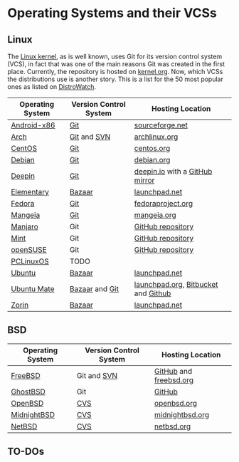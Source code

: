 # Operating Systems and their VCSs

## Linux
The [Linux kernel][kernel], as is well known, uses Git for its version control system (VCS), in fact that was one of the main reasons Git was created in the first place. Currently, the repository is hosted on [kernel.org][kernelgit]. Now, which VCSs the distributions use is another story. This is a list for the 50 most popular ones as listed on [DistroWatch][distrowatch].

| Operating System | Version Control System | Hosting Location |
| --- | --- | --- |
| [Android-x86][androidx86] | [Git][androidx86git] | [sourceforge.net][sourceforge] |
| [Arch][arch] | [Git][archgit] and [SVN][archsvn] | [archlinux.org][arch] |
| [CentOS][centos] | [Git][centosgit] | [centos.org][centos] |
| [Debian][debian] | [Git][debiangit] | [debian.org][debian] |
| [Deepin][deepin] | [Git][deepingit] | [deepin.io](http://deepin.io/) with a [GitHub mirror][deepingithub] |
| [Elementary][elementary] | [Bazaar][elementarybazaar] | [launchpad.net][launchpad] |
| [Fedora][fedora] | [Git][fedoragit] | [fedoraproject.org][fedora] |
| [Mangeia][mangeia] | [Git][mangeiagit] | [mangeia.org][mangeia] |
| [Manjaro][manjaro] | Git | [GitHub repository][manjarogit] |
| [Mint][mint] | Git | [GitHub repository][mintgit] |
| [openSUSE][opensuse] | Git | [GitHub repository][opensusegit] |
| [PCLinuxOS][pclinuxos] | TODO | |
| [Ubuntu][ubuntu] | [Bazaar][ubuntubazaar] | [launchpad.net][launchpad] |
| [Ubuntu Mate][ubuntumate] | [Bazaar][ubuntumatebazaar] and [Git][ubuntumategit] | [launchpad.org][launchpad], [Bitbucket][bitbucket] and [Github][ubuntumategithub] |
| [Zorin][zorin] | [Bazaar][zorinbazaar] | [launchpad.net][launchpad] |

## BSD

| Operating System | Version Control System | Hosting Location |
| --- | --- | --- |
| [FreeBSD][freebsd] | Git and [SVN][freebsdsvn] | [GitHub][freebsdgit] and [freebsd.org][freebsd] |
| [GhostBSD][ghostbsd] | Git | [GitHub][ghostbsdgit] |
| [OpenBSD][openbsd] | [CVS][openbsdcvs] | [openbsd.org][openbsd] |
| [MidnightBSD][midnightbsd] | [CVS][midnightbsdcvs] | [midnightbsd.org][midnightbsd] |
| [NetBSD][netbsd] | [CVS][netbsdcvs] | [netbsd.org][netbsd] |


## TO-DOs
[distrowatch]: https://distrowatch.com/dwres.php?resource=popularity
[kernel]: https://www.kernel.org/
[kernelgit]: https://git.kernel.org/cgit/
[mint]: https://www.linuxmint.com/
[mintgit]: https://github.com/linuxmint
[debian]: https://www.debian.org/
[debiangit]: https://anonscm.debian.org/cgit/qa/debsources.git
[ubuntu]: https://www.ubuntu.com/
[ubuntubazaar]: https://launchpad.net/ubuntu
[opensuse]: https://www.opensuse.org/
[opensusegit]: https://github.com/openSUSE
[fedora]: https://getfedora.org/
[fedoragit]: http://pkgs.fedoraproject.org/cgit/rpms/
[manjaro]: https://manjaro.org/
[manjarogit]: https://github.com/manjaro
[centos]: https://www.centos.org/
[centosgit]: https://git.centos.org/project/rpms
[zorin]: http://zorinos.com/
[zorinbazaar]: https://launchpad.net/~zorin-os
[launchpad]: https://launchpad.net/
[arch]: https://www.archlinux.org/
[archgit]: https://git.archlinux.org/
[archsvn]: https://www.archlinux.org/svn/
[elementary]: https://elementary.io/
[elementarybazaar]: https://launchpad.net/elementary
[mangeia]: http://www.mageia.org/
[mangeiagit]: http://gitweb.mageia.org/
[deepin]: https://www.deepin.org/
[deepingit]: https://cr.deepin.io/
[deepingithub]: https://github.com/linuxdeepin
[androidx86]: http://www.android-x86.org/
[androidx86git]: https://sourceforge.net/p/android-x86/_list/git
[sourceforge]: https://sourceforge.net/
[pclinuxos]: http://www.pclinuxos.com/
[ubuntumate]: https://ubuntu-mate.org/
[ubuntumatebazaar]: https://launchpad.net/ubuntu-mate/
[ubuntumategit]: https://bitbucket.org/ubuntu-mate/
[bitbucket]: https://bitbucket.org/
[ubuntumategithub]: https://github.com/mate-desktop/
[freebsd]: https://www.freebsd.org/
[freebsdgit]: https://github.com/freebsd
[freebsdsvn]: https://svnweb.freebsd.org/
[ghostbsd]: http://www.ghostbsd.org/
[ghostbsdgit]: https://github.com/GhostBSD
[openbsd]: http://www.openbsd.org/
[openbsdcvs]: http://cvsweb.openbsd.org/cgi-bin/cvsweb/
[netbsd]: http://www.netbsd.org/
[netbsdcvs]: http://cvsweb.netbsd.org/bsdweb.cgi/
[midnightbsd]: http://www.midnightbsd.org/
[midnightbsdcvs]: http://www.midnightbsd.org/cgi-bin/viewvc.cgi/
